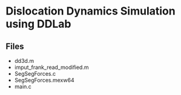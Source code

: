 # Dislocation Dynamics Simulation using DDLab

## Files
- dd3d.m
- imput_frank_read_modified.m
- SegSegForces.c
- SegSegForces.mexw64
- main.c
